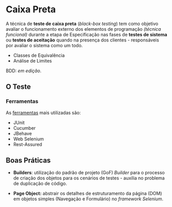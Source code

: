 # Caixa Preta

A técnica de **teste de caixa preta** \(_black-box testing_\) tem como objetivo avaliar o funcionamento externo dos elementos de programação _\(técnica funcional\)_ durante a etapa de Especificação nas fases de **testes de sistema** ou **testes de aceitação** quando na presença dos clientes - responsáveis por avaliar o sistema como um todo.

* Classes de Equivalência
* Análise de Limites

BDD: _em edição_.

## O Teste

### Ferramentas

As [ferramentas](ferramentas.md) mais utilizadas são:

* JUnit
* Cucumber
* JBehave
* Web Selenium
* Rest-Assured

## Boas Práticas

* **Builders**: utilização do padrão de projeto \(GoF\) _Builder_ para o processo de criação dos objetos para os cenários de testes - auxilia no problema de duplicação de código. 

* **Page Object:** abstrair os detalhes de estruturamento da página \(DOM\) em objetos simples \(Navegação e Formulário\) no _framework Selenium_.

